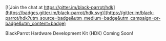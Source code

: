 
[![Join the chat at https://gitter.im/black-parrot/hdk](https://badges.gitter.im/black-parrot/hdk.svg)](https://gitter.im/black-parrot/hdk?utm_source=badge&utm_medium=badge&utm_campaign=pr-badge&utm_content=badge)

BlackParrot Hardware Development Kit (HDK) Coming Soon!
